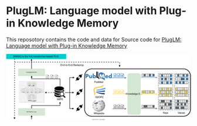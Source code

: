 # PlugLM: Language model with Plug-in Knowledge Memory

This reposotory contains the code and data for Source code for [PlugLM: Language model with Plug-in Knowledge Memory](https://openreview.net/forum?id=Plr5l7r0jY6)

![model](assets/model.svg)